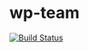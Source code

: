 # wp-team
[![Build Status](https://travis-ci.org/maab16/wp-team.svg?branch=master)](https://travis-ci.org/maab16/wp-team)